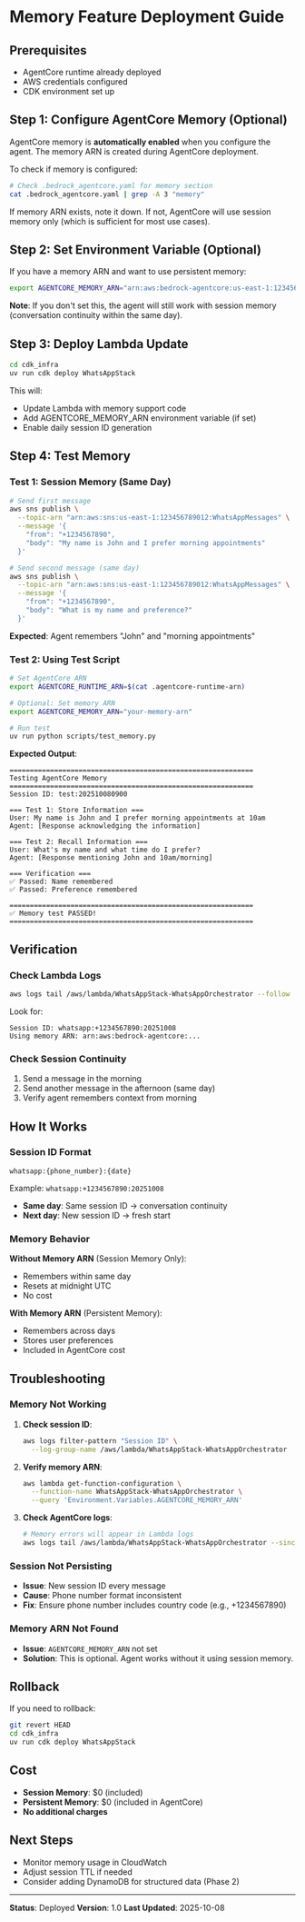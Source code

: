 # Memory Feature Deployment Guide

## Prerequisites

- AgentCore runtime already deployed
- AWS credentials configured
- CDK environment set up

## Step 1: Configure AgentCore Memory (Optional)

AgentCore memory is **automatically enabled** when you configure the agent. The memory ARN is created during AgentCore deployment.

To check if memory is configured:

```bash
# Check .bedrock_agentcore.yaml for memory section
cat .bedrock_agentcore.yaml | grep -A 3 "memory"
```

If memory ARN exists, note it down. If not, AgentCore will use session memory only (which is sufficient for most use cases).

## Step 2: Set Environment Variable (Optional)

If you have a memory ARN and want to use persistent memory:

```bash
export AGENTCORE_MEMORY_ARN="arn:aws:bedrock-agentcore:us-east-1:123456789012:memory/booking-agent-mem-EXAMPLE"
```

**Note**: If you don't set this, the agent will still work with session memory (conversation continuity within the same day).

## Step 3: Deploy Lambda Update

```bash
cd cdk_infra
uv run cdk deploy WhatsAppStack
```

This will:

- Update Lambda with memory support code
- Add AGENTCORE_MEMORY_ARN environment variable (if set)
- Enable daily session ID generation

## Step 4: Test Memory

### Test 1: Session Memory (Same Day)

```bash
# Send first message
aws sns publish \
  --topic-arn "arn:aws:sns:us-east-1:123456789012:WhatsAppMessages" \
  --message '{
    "from": "+1234567890",
    "body": "My name is John and I prefer morning appointments"
  }'

# Send second message (same day)
aws sns publish \
  --topic-arn "arn:aws:sns:us-east-1:123456789012:WhatsAppMessages" \
  --message '{
    "from": "+1234567890",
    "body": "What is my name and preference?"
  }'
```

**Expected**: Agent remembers "John" and "morning appointments"

### Test 2: Using Test Script

```bash
# Set AgentCore ARN
export AGENTCORE_RUNTIME_ARN=$(cat .agentcore-runtime-arn)

# Optional: Set memory ARN
export AGENTCORE_MEMORY_ARN="your-memory-arn"

# Run test
uv run python scripts/test_memory.py
```

**Expected Output**:

```
============================================================
Testing AgentCore Memory
============================================================
Session ID: test:202510080900

=== Test 1: Store Information ===
User: My name is John and I prefer morning appointments at 10am
Agent: [Response acknowledging the information]

=== Test 2: Recall Information ===
User: What's my name and what time do I prefer?
Agent: [Response mentioning John and 10am/morning]

=== Verification ===
✅ Passed: Name remembered
✅ Passed: Preference remembered

============================================================
✅ Memory test PASSED!
============================================================
```

## Verification

### Check Lambda Logs

```bash
aws logs tail /aws/lambda/WhatsAppStack-WhatsAppOrchestrator --follow
```

Look for:

```
Session ID: whatsapp:+1234567890:20251008
Using memory ARN: arn:aws:bedrock-agentcore:...
```

### Check Session Continuity

1. Send a message in the morning
2. Send another message in the afternoon (same day)
3. Verify agent remembers context from morning

## How It Works

### Session ID Format

```
whatsapp:{phone_number}:{date}
```

Example: `whatsapp:+1234567890:20251008`

- **Same day**: Same session ID → conversation continuity
- **Next day**: New session ID → fresh start

### Memory Behavior

**Without Memory ARN** (Session Memory Only):

- Remembers within same day
- Resets at midnight UTC
- No cost

**With Memory ARN** (Persistent Memory):

- Remembers across days
- Stores user preferences
- Included in AgentCore cost

## Troubleshooting

### Memory Not Working

1. **Check session ID**:

   ```bash
   aws logs filter-pattern "Session ID" \
     --log-group-name /aws/lambda/WhatsAppStack-WhatsAppOrchestrator
   ```

2. **Verify memory ARN**:

   ```bash
   aws lambda get-function-configuration \
     --function-name WhatsAppStack-WhatsAppOrchestrator \
     --query 'Environment.Variables.AGENTCORE_MEMORY_ARN'
   ```

3. **Check AgentCore logs**:
   ```bash
   # Memory errors will appear in Lambda logs
   aws logs tail /aws/lambda/WhatsAppStack-WhatsAppOrchestrator --since 1h
   ```

### Session Not Persisting

- **Issue**: New session ID every message
- **Cause**: Phone number format inconsistent
- **Fix**: Ensure phone number includes country code (e.g., +1234567890)

### Memory ARN Not Found

- **Issue**: `AGENTCORE_MEMORY_ARN` not set
- **Solution**: This is optional. Agent works without it using session memory.

## Rollback

If you need to rollback:

```bash
git revert HEAD
cd cdk_infra
uv run cdk deploy WhatsAppStack
```

## Cost

- **Session Memory**: $0 (included)
- **Persistent Memory**: $0 (included in AgentCore)
- **No additional charges**

## Next Steps

- Monitor memory usage in CloudWatch
- Adjust session TTL if needed
- Consider adding DynamoDB for structured data (Phase 2)

---

**Status**: Deployed
**Version**: 1.0
**Last Updated**: 2025-10-08
